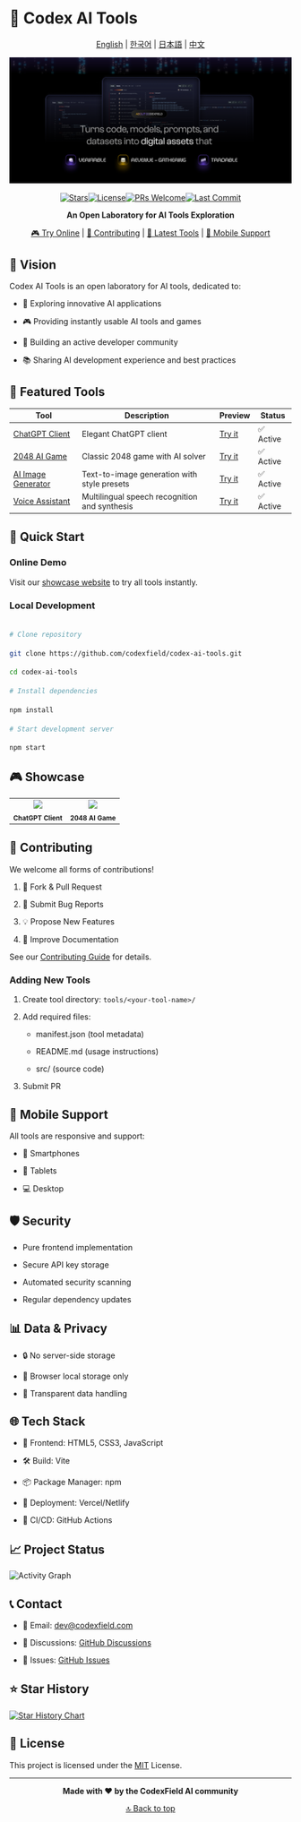 # 🚀 Codex AI Tools


<div align="center">

[English](README.md) | [한국어](README.ko.md) | [日本語](README.ja.md) | [中文](README.zh-CN.md)

![Banner](resources/banner.png)

[![Stars](https://img.shields.io/github/stars/codexfield/codex-ai-tools?style=social)](https://github.com/codexfield/codex-ai-tools/stargazers)[![License](https://img.shields.io/badge/license-MIT-blue.svg)](LICENSE)[![PRs Welcome](https://img.shields.io/badge/PRs-welcome-brightgreen.svg)](CONTRIBUTING.md)[![Last Commit](https://img.shields.io/github/last-commit/codexfield/codex-ai-tools)](https://github.com/codexfield/codex-ai-tools/commits/main)

**An Open Laboratory for AI Tools Exploration**

[🎮 Try Online](https://codex-ai-tools.vercel.app) | [📖 Contributing](CONTRIBUTING.md) | [🌟 Latest Tools](#featured-tools) | [📱 Mobile Support](#mobile-support)

</div>


## 🎯 Vision

Codex AI Tools is an open laboratory for AI tools, dedicated to:

- 🔬 Exploring innovative AI applications

- 🎮 Providing instantly usable AI tools and games

- 🤝 Building an active developer community

- 📚 Sharing AI development experience and best practices

## 🌟 Featured Tools

| Tool | Description | Preview | Status |
|------|-------------|---------|---------|
| [ChatGPT Client](tools/chat-gpt) | Elegant ChatGPT client | [Try it](https://codex-ai-tools.vercel.app/chat-gpt) | ✅ Active |
| [2048 AI Game](tools/game-2048) | Classic 2048 game with AI solver | [Try it](https://codex-ai-tools.vercel.app/game-2048) | ✅ Active |
| [AI Image Generator](tools/image-generator) | Text-to-image generation with style presets | [Try it](https://codex-ai-tools.vercel.app/image-generator) | ✅ Active |
| [Voice Assistant](tools/voice-assistant) | Multilingual speech recognition and synthesis | [Try it](https://codex-ai-tools.vercel.app/voice-assistant) | ✅ Active |


## 🚀 Quick Start

### Online Demo

Visit our [showcase website](https://codex-ai-tools.vercel.app) to try all tools instantly.

### Local Development

```bash

# Clone repository

git clone https://github.com/codexfield/codex-ai-tools.git

cd codex-ai-tools

# Install dependencies

npm install

# Start development server

npm start

```

## 🎮 Showcase

<div align="center">
    <table>
        <tr>
            <td align="center">
                <img src="docs/images/chat-preview.png" width="400px"/><br />
                <sub><b>ChatGPT Client</b></sub>
            </td>
            <td align="center">
                <img src="docs/images/2048-preview.png" width="400px"/><br />
                <sub><b>2048 AI Game</b></sub>
            </td>
        </tr>
    </table>
</div>

## 🤝 Contributing

We welcome all forms of contributions!

1. 🔄 Fork & Pull Request

2. 🐛 Submit Bug Reports

3. 💡 Propose New Features

4. 📖 Improve Documentation

See our [Contributing Guide](CONTRIBUTING.md) for details.

### Adding New Tools

1. Create tool directory: `tools/<your-tool-name>/`

2. Add required files:

   - manifest.json (tool metadata)

   - README.md (usage instructions)

   - src/ (source code)

3. Submit PR

## 📱 Mobile Support

All tools are responsive and support:

- 📱 Smartphones

- 📱 Tablets

- 💻 Desktop

## 🛡️ Security

- Pure frontend implementation

- Secure API key storage

- Automated security scanning

- Regular dependency updates

## 📊 Data & Privacy

- 🔒 No server-side storage

- 💾 Browser local storage only

- 🤝 Transparent data handling

## 🌐 Tech Stack

- 🎨 Frontend: HTML5, CSS3, JavaScript

- 🛠️ Build: Vite

- 📦 Package Manager: npm

- 🚀 Deployment: Vercel/Netlify

- 🔄 CI/CD: GitHub Actions

## 📈 Project Status

![Activity Graph](https://activity-graph.herokuapp.com/graph?username=codexfield&theme=minimal)

## 📞 Contact

- 📧 Email: [dev@codexfield.com](mailto:dev@codexfield.com)

- 💬 Discussions: [GitHub Discussions](https://github.com/codexfield/codex-ai-tools/discussions)

- 🐛 Issues: [GitHub Issues](https://github.com/codexfield/codex-ai-tools/issues)

## ⭐ Star History

[![Star History Chart](https://api.star-history.com/svg?repos=codexfield/codex-ai-tools&type=Date)](https://star-history.com/#codexfield/codex-ai-tools&Date)

## 📜 License

This project is licensed under the [MIT](LICENSE) License.

---

<div align="center">

**Made with ❤️ by the CodexField AI community**

[🔝 Back to top](#-codex-ai-tools)

</div>